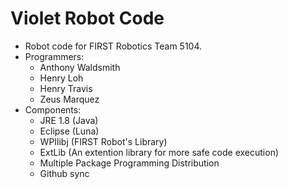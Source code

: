Violet Robot Code
=======
+ Robot code for FIRST Robotics Team 5104.
+ Programmers:
  - Anthony Waldsmith
  - Henry Loh
  - Henry Travis
  - Zeus Marquez
+ Components: 
  - JRE 1.8 (Java)
  - Eclipse (Luna)
  - WPIlibj (FIRST Robot's Library)
  - ExtLib (An extention library for more safe code execution)
  - Multiple Package Programming Distribution
  - Github sync
